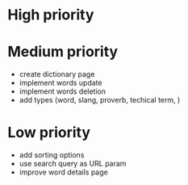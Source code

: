 # High priority

# Medium priority
- create dictionary page
- implement words update
- implement words deletion
- add types (word, slang, proverb, techical term, )

# Low priority
- add sorting options
- use search query as URL param
- improve word details page